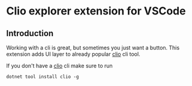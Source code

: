 # Clio explorer extension for VSCode

## Introduction

Working with a cli is great, but sometimes you just want a button. This extension adds UI layer to already popular [clio] cli tool.

If you don't have a [clio] cli make sure to run

```ps
dotnet tool install clio -g
```

<!-- Named links -->
[clio]:https://github.com/Advance-Technologies-Foundation/clio